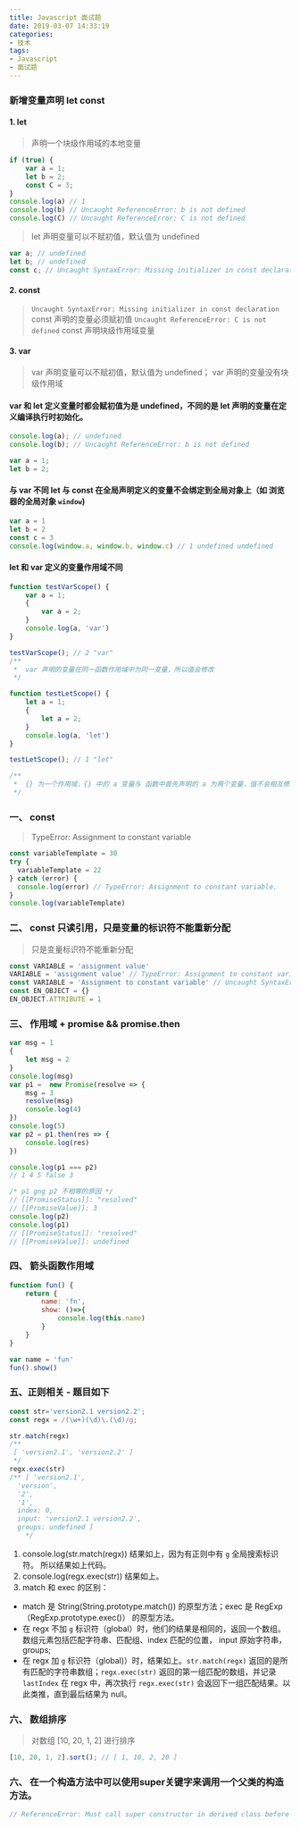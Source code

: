 ```yaml
---
title: Javascript 面试题
date: 2019-03-07 14:33:19
categories:
- 技术
tags:
- Javascript
- 面试题
---
```


### 新增变量声明 let const
####	1.	let
>	声明一个块级作用域的本地变量

```javascript
if (true) {
	var a = 1;
	let b = 2;
	const C = 3;
}
console.log(a) // 1
console.log(b) // Uncaught ReferenceError: b is not defined
console.log(C) // Uncaught ReferenceError: C is not defined
```

> let 声明变量可以不赋初值，默认值为 undefined
```javascript
var a; // undefined
let b; // undefined
const c; // Uncaught SyntaxError: Missing initializer in const declaration
```
####	2.	const
> `Uncaught SyntaxError: Missing initializer in const declaration` const 声明的变量必须赋初值
	`Uncaught ReferenceError: C is not defined` const 声明块级作用域变量

####	3.	var
> var 声明变量可以不赋初值，默认值为 undefined；
	var 声明的变量没有块级作用域

#### var 和 let 定义变量时都会赋初值为是 undefined，不同的是 let 声明的变量在定义编译执行时初始化。
```Javascript
console.log(a); // undefined
console.log(b); // Uncaught ReferenceError: b is not defined

var a = 1;
let b = 2;
```

#### 与 var 不同 let 与 const 在全局声明定义的变量不会绑定到全局对象上（如 浏览器的全局对象 `window`)
```javascript
var a = 1
let b = 2
const c = 3
console.log(window.a, window.b, window.c) // 1 undefined undefined
```

#### let 和 var 定义的变量作用域不同
```javascript
function testVarScope() {
	var a = 1;
	{
		var a = 2;
	}
	console.log(a, 'var')
}

testVarScope(); // 2 "var"
/**
 *	var 声明的变量在同一函数作用域中为同一变量，所以值会修改
 */

function testLetScope() {
	let a = 1;
	{
		let a = 2;
	}
	console.log(a, 'let')
}

testLetScope(); // 1 "let"

/**
 *	{} 为一个作用域，{} 中的 a 变量与 函数中首先声明的 a 为两个变量，值不会相互修改
 */
```

### 一、 const
> TypeError: Assignment to constant variable
```javascript
const variableTemplate = 30
try {
  variableTemplate = 22
} catch (error) {
  console.log(error) // TypeError: Assignment to constant variable.
}
console.log(variableTemplate)
```

### 二、 const 只读引用，只是变量的标识符不能重新分配
> 只是变量标识符不能重新分配
```javascript
const VARIABLE = 'assignment value'
VARIABLE = 'assignment value' // TypeError: Assignment to constant variable
const VARIABLE = 'Assignment to constant variable' // Uncaught SyntaxError: Identifier 'VARIABLE' has alreay been declared
const EN_OBJECT = {}
EN_OBJECT.ATTRIBUTE = 1
```

### 三、 作用域 + promise && promise.then
```javascript
var msg = 1
{
	let msg = 2
}
console.log(msg)
var p1 =  new Promise(resolve => {
	msg = 3
	resolve(msg)
	console.log(4)
})
console.log(5)
var p2 = p1.then(res => {
	console.log(res)
})

console.log(p1 === p2)
// 1 4 5 false 3

/* p1 gng p2 不相等的原因 */
// [[PromiseStatus]]: "resolved"
// [[PromiseValue]]: 3
console.log(p2)
console.log(p1)
// [[PromiseStatus]]: "resolved"
// [[PromiseValue]]: undefined
```
### 四、 箭头函数作用域

```javascript
function fun() {
	return {
		name: 'fn',
		show: ()=>{
			console.log(this.name)
		}
	}
}

var name = 'fun'
fun().show()
```

### 五、正则相关 - 题目如下
```javascript
const str='version2.1 version2.2';
const regx = /(\w+)(\d)\.(\d)/g;

str.match(regx)
/**
 [ 'version2.1', 'version2.2' ]
 */
regx.exec(str)
/** [ 'version2.1',
  'version',
  '2',
  '1',
  index: 0,
  input: 'version2.1 version2.2',
  groups: undefined ]
	*/
```
1.	console.log(str.match(regx)) 结果如上，因为有正则中有 `g` 全局搜索标识符。 所以结果如上代码。
2.	console.log(regx.exec(str)) 结果如上。
3.	match 和 exec 的区别：
  * match 是 String(String.prototype.match()) 的原型方法；exec 是 RegExp（RegExp.prototype.exec()） 的原型方法。
  * 在 regx 不加 `g` 标识符（global）时，他们的结果是相同的，返回一个数组。数组元素包括匹配字符串、匹配组、index 匹配的位置， input 原始字符串， groups;
  * 在 regx 加 `g` 标识符（global)）时，结果如上。`str.match(regx)` 返回的是所有匹配的字符串数组；`regx.exec(str)` 返回的第一组匹配的数组，并记录 `lastIndex` 在 regx 中，再次执行 `regx.exec(str)` 会返回下一组匹配结果。以此类推，直到最后结果为 null。

### 六、 数组排序
> 对数组 [10, 20, 1, 2] 进行排序
```javascript
[10, 20, 1, 2].sort(); // [ 1, 10, 2, 20 ]

```

### 六、 在一个构造方法中可以使用super关键字来调用一个父类的构造方法。
```javascript
// ReferenceError: Must call super constructor in derived class before accessing 'this' or returning from derived constructor
```
